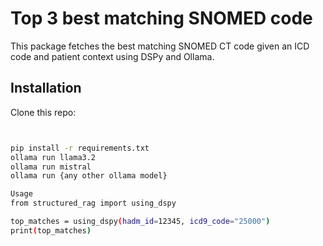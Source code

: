 # Top 3 best matching SNOMED code

This package fetches the best matching SNOMED CT code given an ICD code and patient context using DSPy and Ollama.

## Installation

Clone this repo:

```bash


pip install -r requirements.txt
ollama run llama3.2
ollama run mistral
ollama run {any other ollama model}

Usage
from structured_rag import using_dspy

top_matches = using_dspy(hadm_id=12345, icd9_code="25000")
print(top_matches)


